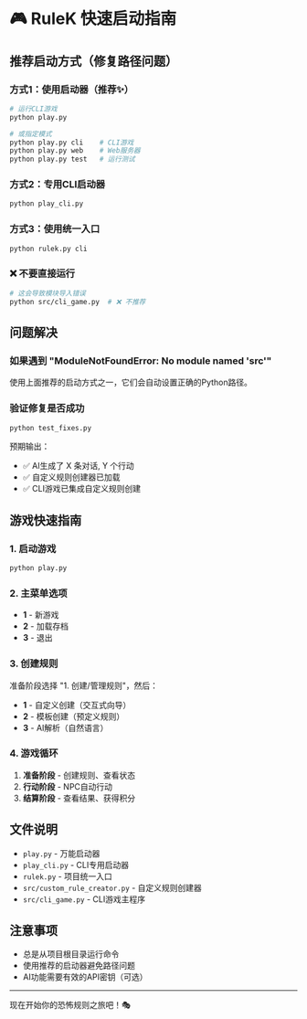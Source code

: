 # 🎮 RuleK 快速启动指南

## 推荐启动方式（修复路径问题）

### 方式1：使用启动器（推荐✨）
```bash
# 运行CLI游戏
python play.py

# 或指定模式
python play.py cli    # CLI游戏
python play.py web    # Web服务器
python play.py test   # 运行测试
```

### 方式2：专用CLI启动器
```bash
python play_cli.py
```

### 方式3：使用统一入口
```bash
python rulek.py cli
```

### ❌ 不要直接运行
```bash
# 这会导致模块导入错误
python src/cli_game.py  # ❌ 不推荐
```

## 问题解决

### 如果遇到 "ModuleNotFoundError: No module named 'src'"
使用上面推荐的启动方式之一，它们会自动设置正确的Python路径。

### 验证修复是否成功
```bash
python test_fixes.py
```

预期输出：
- ✅ AI生成了 X 条对话, Y 个行动
- ✅ 自定义规则创建器已加载
- ✅ CLI游戏已集成自定义规则创建

## 游戏快速指南

### 1. 启动游戏
```bash
python play.py
```

### 2. 主菜单选项
- **1** - 新游戏
- **2** - 加载存档
- **3** - 退出

### 3. 创建规则
准备阶段选择 "1. 创建/管理规则"，然后：
- **1** - 自定义创建（交互式向导）
- **2** - 模板创建（预定义规则）
- **3** - AI解析（自然语言）

### 4. 游戏循环
1. **准备阶段** - 创建规则、查看状态
2. **行动阶段** - NPC自动行动
3. **结算阶段** - 查看结果、获得积分

## 文件说明

- `play.py` - 万能启动器
- `play_cli.py` - CLI专用启动器
- `rulek.py` - 项目统一入口
- `src/custom_rule_creator.py` - 自定义规则创建器
- `src/cli_game.py` - CLI游戏主程序

## 注意事项

- 总是从项目根目录运行命令
- 使用推荐的启动器避免路径问题
- AI功能需要有效的API密钥（可选）

---

现在开始你的恐怖规则之旅吧！🎭
